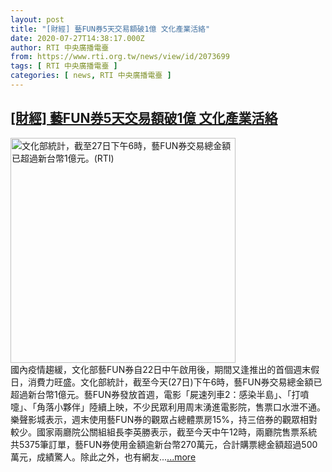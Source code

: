 ```yaml
---
layout: post
title: "[財經] 藝FUN券5天交易額破1億 文化產業活絡"
date: 2020-07-27T14:38:17.000Z
author: RTI 中央廣播電臺
from: https://www.rti.org.tw/news/view/id/2073699
tags: [ RTI 中央廣播電臺 ]
categories: [ news, RTI 中央廣播電臺 ]
---
```

<!--1595860697000-->
[[財經] 藝FUN券5天交易額破1億 文化產業活絡](https://www.rti.org.tw/news/view/id/2073699)
------

<div>
<img src="https://static.rti.org.tw/assets/thumbnails/2020/07/27/4a24ba5b57c79d2797985f4bf0f59035.jpg" width="360" alt="文化部統計，截至27日下午6時，藝FUN券交易總金額已超過新台幣1億元。(RTI)" title="文化部統計，截至27日下午6時，藝FUN券交易總金額已超過新台幣1億元。(RTI)"><br>國內疫情趨緩，文化部藝FUN券自22日中午啟用後，期間又逢推出的首個週末假日，消費力旺盛。文化部統計，截至今天(27日)下午6時，藝FUN券交易總金額已超過新台幣1億元。藝FUN券發放首週，電影「屍速列車2：感染半島」、「打噴嚏」、「角落小夥伴」陸續上映，不少民眾利用周末湧進電影院，售票口水泄不通。樂聲影城表示，週末使用藝FUN券的觀眾占總體票房15%，持三倍券的觀眾相對較少。國家兩廳院公關組組長李英勝表示，截至今天中午12時，兩廳院售票系統共5375筆訂單，藝FUN券使用金額逾新台幣270萬元，合計購票總金額超過500萬元，成績驚人。除此之外，也有網友...<a target="_blank" href="https://www.rti.org.tw/news/view/id/2073699">...more</a>
</div>

